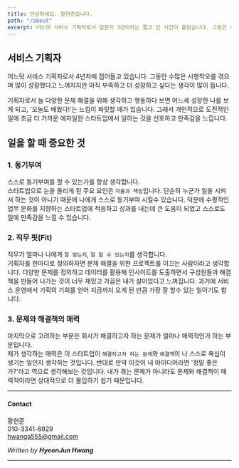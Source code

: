 ```yaml
---
title: 안녕하세요. 황현준입니다.
path: "/about"
excerpt: 어느덧 서비스 기획자로서 일한지 3년이라는 짧고 긴 시간이 흘렀습니다. 그동안 수많은 시행착오와 희로애락을 겪으며 많이 성장했다고 느껴지지만 아직 부족하고 더 성장하고 싶다는 생각이 많이 듭니다. 기획자로서 늘 다양한 문제 해결을 위해 생각하고 행동하다 보면 어느세 성장한 나를 보게 되고, '오늘도 배웠다!'는 느낌이 짜릿할 때가 있습니다. 그래서 개인적으로 도전적인 일에 조금 더 가까운 에자일한 스타트업에서 일하는 것을 선호하고 만족감을 느낍니다.
---
```


## 서비스 기획자

어느덧 서비스 기획자로서 4년차에 접어들고 있습니다. 그동안 수많은 시행착오를 겪으며 많이 성장했다고 느껴지지만 아직 부족하고 더 성장하고 싶다는 생각이 많이 듭니다.

기획자로서 늘 다양한 문제 해결을 위해 생각하고 행동하다 보면 어느세 성장한 나를 보게 되고, '오늘도 배웠다!'는 느낌이 짜릿할 때가 있습니다. 그래서 개인적으로 도전적인 일에 조금 더 가까운 에자일한 스타트업에서 일하는 것을 선호하고 만족감을 느낍니다.

## 일을 할 때 중요한 것

### 1. 동기부여

스스로 동기부여를 할 수 있는가를 항상 생각합니다.\
스타트업으로 눈을 돌리게 된 주요 요인은 `자율과 책임`입니다. 단순히 누군가 일을 시켜서 하는 것이 아니기 때문에 나에게 스스로 동기부여 시킬수 있습니다. 덕분에 수평적인 업무 문화를 지향하는 스타트업에 적응하고 성과를 내는데 큰 도움이 되었고 스스로도 일에 만족감을 느낄 수 있습니다.

### 2. 직무 핏(Fit)

직무가 얼마나 나에게 `잘 맞는지`, `잘 할 수 있는지`를 생각합니다.\
기획자를 한마디로 정의하자면 문제 해결을 위한 프로젝트를 이끄는 사람이라고 생각합니다. 다양한 문제를 정의하고 데이터를 활용해 인사이트를 도출하면서 구성원들과 해결책을 만들어 나가는 것이 너무 재밌고 가끔은 내가 살아있다고 느껴집니다. 과거에 서비스 운영에서 기획의 기회를 얻어 지금까지 오게 된 만큼 가장 잘 할수 있는 일이기도 합니다.

### 3. 문제와 해결책의 매력

마지막으로 고려하는 부분은 회사가 해결하고자 하는 문제가 얼마나 매력적인가 하는 부분입니다.\
제가 생각하는 매력은 이 스타트업이 `해결하고자 하는 문제`와 `해결책`이 나 스스로 욕심이 생기는 일인지 생각하는 것입니다. 반대로 만약 이것이 내 아이디어라면 '정말 좋은가?'라고 역으로 생각해보는 것입니다. 내가 겪는 문제가 아니라도 문제와 해결책이 매력적이라면 상대적으로 더 몰입하기 쉽기 때문입니다.

---
#### Contact
황현준\
010-3341-6929\
hwanga555@gmail.com

_Written by **HyeonJun Hwang**_

---

